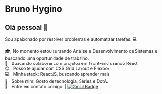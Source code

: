 # Bruno Hygino

## Olá pessoal 👋
Sou apaixonado por resolver problemas e automatizar tarefas.
 :computer:

 :mortar_board:; No momento estou cursando Análise e Desenvolvimento de Sistemas e buscando uma oportunidade de trabalho.
 <br/> :purple_heart: &nbsp; Buscando colaborar com projetos em Front-end usando React
 <br/> :blush: &nbsp; Posso te ajudar com CSS Grid Layout e Flexbox
 <br/> :computer: &nbsp; Minha stack: ReactJS, buscando aprender mais
 <br/> 💬  &nbsp; Sobre mim: Gosto de tecnologia, Séries e DotA.
 <br/> :email: &nbsp; Entre em contato comigo: 
| 
[![Gmail Badge](https://img.shields.io/badge/-bhmachado1@gmail.com-c14438?style=flat-square&logo=Gmail&logoColor=white&link=mailto:bhmachado1@gmail.com)](mailto:bhmachado1@gmail.com)


